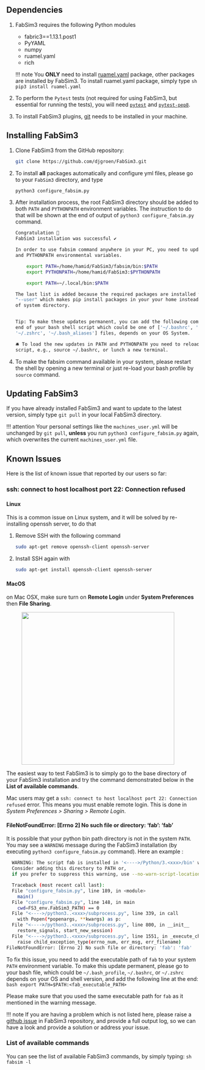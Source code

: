 ## Dependencies

1. FabSim3 requires the following Python modules

	* fabric3==1.13.1.post1
	* PyYAML
	* numpy
	* ruamel.yaml
	* rich

	!!! note
		You **ONLY** need to install [ruamel.yaml](https://pypi.org/project/ruamel.yaml) package, other packages are installed by FabSim3.
		To install ruamel.yaml package, simply type
		```sh
		pip3 install ruamel.yaml
		```

2. To perform the `Pytest` tests (not required for using FabSim3, but essential for running the tests), you will need [`pytest`](https://docs.pytest.org/en/latest/getting-started.html) and [`pytest-pep8`](https://pypi.org/project/pytest-pep8).

3. To install FabSim3 plugins, [git](https://git-scm.com/) needs to be installed in your machine.


## Installing FabSim3

1. Clone FabSim3 from the GitHub repository:
	```sh
	git clone https://github.com/djgroen/FabSim3.git
	```
2. To install **all** packages automatically and configure yml files, please go to your `FabSim3` directory, and type
	```sh
	python3 configure_fabsim.py
	```

3. After installation process, the root FabSim3 directory should be added to both `PATH` and `PYTHONPATH` environment variables. The instruction to do that will be shown at the end of output of `python3 configure_fabsim.py` command.
	```bash
	Congratulation 🍻
	FabSim3 installation was successful ✔
	
	In order to use fabsim command anywhere in your PC, you need to update the PATH
	and PYTHONPATH environmental variables.
	
		export PATH=/home/hamid/FabSim3/fabsim/bin:$PATH
		export PYTHONPATH=/home/hamid/FabSim3:$PYTHONPATH

		export PATH=~/.local/bin:$PATH
	
	The last list is added because the required packages are installed with flag 
	"--user" which makes pip install packages in your your home instead instead 
	of system directory.


	Tip: To make these updates permanent, you can add the following command at the 
	end of your bash shell script which could be one of ['~/.bashrc', '~/.bash_profile', 
	'~/.zshrc', '~/.bash_aliases'] files, depends on your OS System.

	🛎 To load the new updates in PATH and PYTHONPATH you need to reload your bash shell 
	script, e.g., source ~/.bashrc, or lunch a new terminal.
	```

4. To make the fabsim command available in your system, please restart the shell by opening a new terminal or just re-load your bash profile by `source` command.


## Updating FabSim3

If you have already installed FabSim3 and want to update to the latest version, simply type `git pull` in your local FabSim3 directory.

!!! attention
		Your personal settings like the `machines_user.yml` will be unchanged by `git pull`, **unless** you run `python3 configure_fabsim.py` again, which overwrites the current `machines_user.yml` file.

## Known Issues

Here is the list of known issue that reported by our users so far:

### ssh: connect to host localhost port 22: Connection refused

#### Linux
This is a common issue on Linux system, and it will be solved by re-installing openssh server, to do that

1. Remove SSH with the following command
	```sh
	sudo apt-get remove openssh-client openssh-server
	```
2. Install SSH again with
	```sh
	sudo apt-get install openssh-client openssh-server
	```

#### MacOS
on Mac OSX, make sure turn on **Remote Login** under **System Preferences** then **File Sharing**.

<figure>
  <img src="../images/ssh_macos_error.png" width="400" />
</figure>

The easiest way to test FabSim3 is to simply go to the base directory of your FabSim3 installation and try the command demonstrated below in the **List of available commands**.

Mac users may get a `ssh: connect to host localhost port 22: Connection refused` error. This means you must enable remote login. This is done in *System Preferences > Sharing > Remote Login*.

#### FileNotFoundError: [Errno 2] No such file or directory: ‘fab’: ‘fab’

It is possible that your python bin path directory is not in the system `PATH`. You may see a `WARNING` message during the FabSim3 installation (by executing `python3 configure_fabsim.py` command). Here an example :

```bash
  WARNING: The script fab is installed in '<---->/Python/3.<xxx>/bin' which is not on PATH.
  Consider adding this directory to PATH or,
  if you prefer to suppress this warning, use --no-warn-script-location.

  Traceback (most recent call last):
  File "configure_fabsim.py", line 189, in <module>
    main()
  File "configure_fabsim.py", line 148, in main
    cwd=FS3_env.FabSim3_PATH) == 0
  File "<---->/python3..<xxx>/subprocess.py", line 339, in call
    with Popen(*popenargs, **kwargs) as p:
  File "<---->/python3..<xxx>/subprocess.py", line 800, in __init__
    restore_signals, start_new_session)
  File "<---->/python3..<xxx>/subprocess.py", line 1551, in _execute_child
    raise child_exception_type(errno_num, err_msg, err_filename)
FileNotFoundError: [Errno 2] No such file or directory: 'fab': 'fab'	
```

To fix this issue, you need to add the executable path of `fab` to your system `PATH` environment variable. To make this update permanent, please go to your bash file, which could be `~/.bash_profile`, `~/.bashrc`, or `~/.zshrc` depends on your OS and shell version, and add the following line at the end:
	```bash
	export PATH=$PATH:<fab_executable_PATH>
	```

Please make sure that you used the same executable path for `fab` as it mentioned in the warning message.

!!! note
	If you are having a problem which is not listed here, please raise a [github issue](https://github.com/djgroen/FabSim3/issues/new/choose) in FabSim3 repository, and provide a full output log, so we can have a look and provide a solution or address your issue.


### List of available commands

You can see the list of available FabSim3 commands, by simply typing:
	```sh
	fabsim -l
	```
